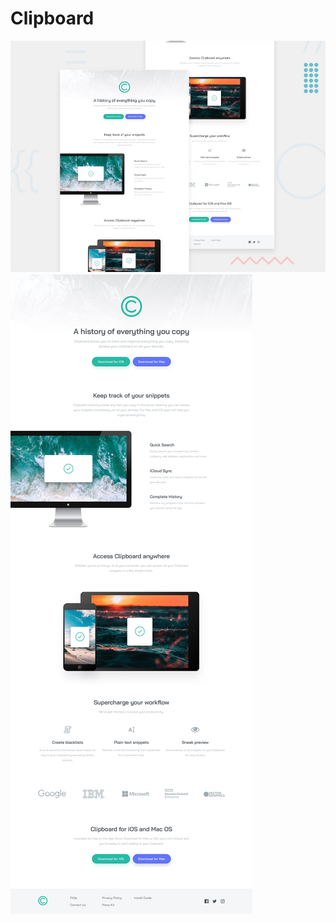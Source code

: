 # Clipboard

![Design preview](./assets/desktop-preview.jpg)
![Design preview](./assets/desktop-design.jpg)

